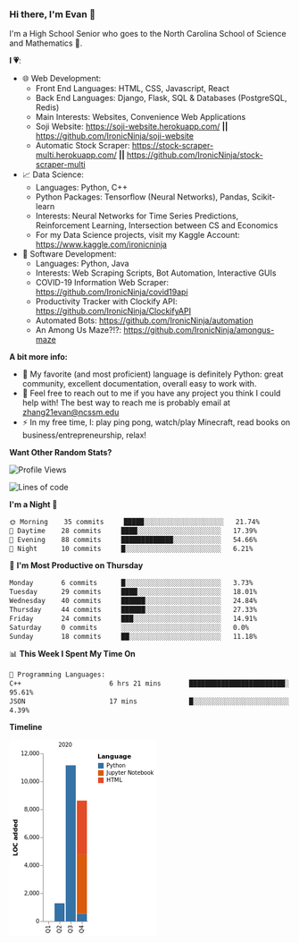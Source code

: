 ### Hi there, I'm Evan 👋

I'm a High School Senior who goes to the North Carolina School of Science and Mathematics 🏫.

**I 💗**:
  - 🌐 Web Development: 
    - Front End Languages: HTML, CSS, Javascript, React
    - Back End Languages: Django, Flask, SQL & Databases (PostgreSQL, Redis)
    - Main Interests: Websites, Convenience Web Applications
    - Soji Website: https://soji-website.herokuapp.com/ **||** https://github.com/IronicNinja/soji-website
    - Automatic Stock Scraper: https://stock-scraper-multi.herokuapp.com/ **||** https://github.com/IronicNinja/stock-scraper-multi
  - 📈 Data Science: 
    - Languages: Python, C++
    - Python Packages: Tensorflow (Neural Networks), Pandas, Scikit-learn
    - Interests: Neural Networks for Time Series Predictions, Reinforcement Learning, Intersection between CS and Economics
    - For my Data Science projects, visit my Kaggle Account: https://www.kaggle.com/ironicninja
  - 🤖 Software Development: 
    - Languages: Python, Java
    - Interests: Web Scraping Scripts, Bot Automation, Interactive GUIs
    - COVID-19 Information Web Scraper: https://github.com/IronicNinja/covid19api
    - Productivity Tracker with Clockify API: https://github.com/IronicNinja/ClockifyAPI
    - Automated Bots: https://github.com/IronicNinja/automation
    - An Among Us Maze?!?: https://github.com/IronicNinja/amongus-maze
  
**A bit more info:**
- 🐍 My favorite (and most proficient) language is definitely Python: great community, excellent documentation, overall easy to work with.
- 👯 Feel free to reach out to me if you have any project you think I could help with! The best way to reach me is probably email at zhang21evan@ncssm.edu
- ⚡ In my free time, I: play ping pong, watch/play Minecraft, read books on business/entrepreneurship, relax!

**Want Other Random Stats?**
<!--START_SECTION:waka-->
![Profile Views](http://img.shields.io/badge/Profile%20Views-185-blue)

![Lines of code](https://img.shields.io/badge/From%20Hello%20World%20I%27ve%20Written-21058%20lines%20of%20code-blue)

**I'm a Night 🦉** 

```text
🌞 Morning    35 commits     █████░░░░░░░░░░░░░░░░░░░░   21.74% 
🌆 Daytime    28 commits     ████░░░░░░░░░░░░░░░░░░░░░   17.39% 
🌃 Evening    88 commits     █████████████░░░░░░░░░░░░   54.66% 
🌙 Night      10 commits     █░░░░░░░░░░░░░░░░░░░░░░░░   6.21%

```
📅 **I'm Most Productive on Thursday** 

```text
Monday       6 commits      █░░░░░░░░░░░░░░░░░░░░░░░░   3.73% 
Tuesday      29 commits     ████░░░░░░░░░░░░░░░░░░░░░   18.01% 
Wednesday    40 commits     ██████░░░░░░░░░░░░░░░░░░░   24.84% 
Thursday     44 commits     ██████░░░░░░░░░░░░░░░░░░░   27.33% 
Friday       24 commits     ███░░░░░░░░░░░░░░░░░░░░░░   14.91% 
Saturday     0 commits      ░░░░░░░░░░░░░░░░░░░░░░░░░   0.0% 
Sunday       18 commits     ██░░░░░░░░░░░░░░░░░░░░░░░   11.18%

```


📊 **This Week I Spent My Time On** 

```text
💬 Programming Languages: 
C++                      6 hrs 21 mins       ████████████████████████░   95.61% 
JSON                     17 mins             █░░░░░░░░░░░░░░░░░░░░░░░░   4.39%

```

**Timeline**

![Chart not found](https://raw.githubusercontent.com/IronicNinja/IronicNinja/master/charts/bar_graph.png) 


<!--END_SECTION:waka-->
